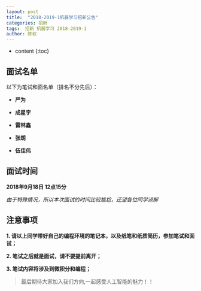 ```yaml
---
layout: post
title:  "2018-2019-1机器学习招新公告"
categories: 招新
tags:  招新 机器学习 2018-2019-1
author: 陈权
---
```


* content
{:toc}
## 面试名单

以下为笔试和面名单（排名不分先后）：

- **严为**

- **成星宇** 

- **雷林鑫** 

- **张朗**

- **伍佳伟**

## 面试时间

**2018年9月18日 12点15分**

*由于特殊情况，所以本次面试的时间比较尴尬，还望各位同学谅解*

## 注意事项

**1. 请以上同学带好自己的编程环境的笔记本，以及纸笔和纸质简历，参加笔试和面试；**

**2. 笔试之后就是面试，请不要提前离开；**

**3. 笔试内容将涉及到微积分和编程；**

>  最后期待大家加入我们方向,一起感受人工智能的魅力！！